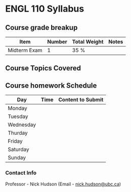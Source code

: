 # ENGL 110 Syllabus

## Course grade breakup
| Item         | Number | Total Weight | Notes |
| ------------ | ------ | ------------ | ----- |
| Midterm Exam | 1      | 35 %         |       |

## Course Topics Covered

## Course homework Schedule
| Day       | Time | Content to Submit |
| --------- | ---- | ----------------- |
| Monday    |      |                   |
| Tuesday   |      |                   |
| Wednesday |      |                   |
| Thurday   |      |                   |
| Friday    |      |                   |
| Saturday  |      |                   |
| Sunday    |      |                   |


### Contact Info

Professor - Nick Hudson (Email - nick.hudson@ubc.ca)

